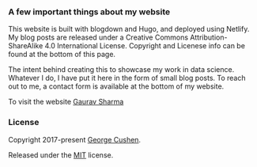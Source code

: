 ### A few important things about my website

This website is built with blogdown and Hugo, and deployed using Netlify. My blog posts are released under a Creative Commons Attribution-ShareAlike 4.0 International License.
Copyright and Licenese info can be found at the bottom of this page.

The intent behind creating this to showcase my work in data science. Whatever I do, I have put it here in the form of small blog posts. To reach out to me, a contact form is available at the bottom of my website. 

To visit the website [Gaurav Sharma](https://gauravsharma.netlify.app/)


### License
Copyright 2017-present [George Cushen](https://georgecushen.com).

Released under the [MIT](https://github.com/sourcethemes/academic-kickstart/blob/master/LICENSE.md) license.

